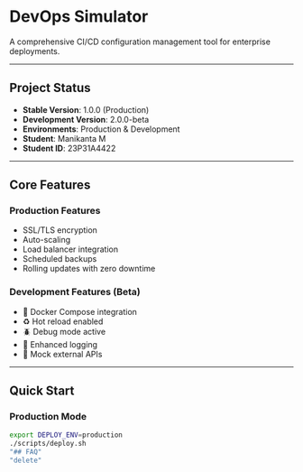 # DevOps Simulator

A comprehensive CI/CD configuration management tool for enterprise deployments.

---

##  Project Status
- **Stable Version**: 1.0.0 (Production)
- **Development Version**: 2.0.0-beta
- **Environments**: Production & Development
- **Student**: Manikanta M
- **Student ID**: 23P31A4422

---

##  Core Features

### Production Features
-  SSL/TLS encryption  
-  Auto-scaling  
-  Load balancer integration  
-  Scheduled backups  
-  Rolling updates with zero downtime

### Development Features (Beta)
- 🐳 Docker Compose integration  
- ♻️ Hot reload enabled  
- 🪲 Debug mode active  
- 📜 Enhanced logging  
- 🧪 Mock external APIs  

---

##  Quick Start

### Production Mode
```bash
export DEPLOY_ENV=production
./scripts/deploy.sh
"## FAQ" 
"delete" 
